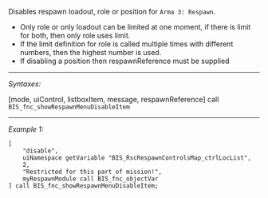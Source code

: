 Disables respawn loadout, role or position for `Arma 3: Respawn`.
* Only role or only loadout can be limited at one moment, if there is limit for both, then only role uses limit.
* If the limit definition for role is called multiple times with different numbers, then the highest number is used. 
* If disabling a position then respawnReference must be supplied


---
*Syntaxes:*

[mode, uiControl, listboxItem, message, respawnReference] call `BIS_fnc_showRespawnMenuDisableItem`

---
*Example 1:*

```sqf
[
	"disable",
	uiNamespace getVariable "BIS_RscRespawnControlsMap_ctrlLocList",
	2,
	"Restricted for this part of mission!",
	myRespawnModule call BIS_fnc_objectVar
] call BIS_fnc_showRespawnMenuDisableItem;
```